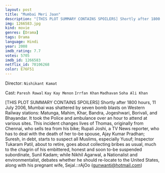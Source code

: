 ```yaml
---
layout: post
title: "Mumbai Meri Jaan"
description: "[THIS PLOT SUMMARY CONTAINS SPOILERS] Shortly after 1800 hours, 11 July 2006, Mumbai was shattered by seven bomb blasts on Western Railway stations: Matunga, Mahim, Khar, Bandra, Jogeshwari, Borivali, and Bhayandar. It took the Police and ambulance over an hour to attend at various sites. This incident changes lives of Thomas, originally from Chennai, who sells tea from his bike; Rupali Joshi, a TV News reporter, who has to deal with the death of her to-be spouse, Ajay Kumar Pradhan; Suresh, in debt, starts to suspect all Muslims, especially Yus.."
img: 1266583.jpg
kind: movie
genres: [Drama]
tags: Drama 
language: Hindi
year: 2008
imdb_rating: 7.7
votes: 5705
imdb_id: 1266583
netflix_id: 70106268
color: E76F51
---
```

Director: `Nishikant Kamat`  

Cast: `Paresh Rawal` `Kay Kay Menon` `Irrfan Khan` `Madhavan` `Soha Ali Khan` 

[THIS PLOT SUMMARY CONTAINS SPOILERS] Shortly after 1800 hours, 11 July 2006, Mumbai was shattered by seven bomb blasts on Western Railway stations: Matunga, Mahim, Khar, Bandra, Jogeshwari, Borivali, and Bhayandar. It took the Police and ambulance over an hour to attend at various sites. This incident changes lives of Thomas, originally from Chennai, who sells tea from his bike; Rupali Joshi, a TV News reporter, who has to deal with the death of her to-be spouse, Ajay Kumar Pradhan; Suresh, in debt, starts to suspect all Muslims, especially Yusuf; Inspector Tukaram Patil, about to retire, goes about collecting bribes as usual, much to the chagrin of his embittered, honest and soon to-be suspended subordinate, Sunil Kadam; while Nikhil Agarwal, a Nationalist and environmentalist, debates whether he should re-locate to the United States, along with his pregnant wife, Sejal.::rAjOo (gunwanti@hotmail.com)